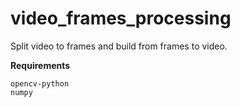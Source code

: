 # video_frames_processing
Split video to frames and build from frames to video.


**Requirements**
```
opencv-python
numpy
```
